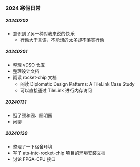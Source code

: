 ### 2024 寒假日常

##### 20240202

- 意识到了另一种对我来说的快乐
  - 行动大于言语，不能想的太多却不落实行动

##### 20240201

- 整理 vDSO 仓库
- 整理设计文档
- 阅读 rocket-chip 文档
  - 阅读 Diplomatic Design Patterns: A TileLink Case Study
  - 可以直接通过 TileLink 进行内存访问

##### 20240131

- 逛了颐和园、圆明园
- 闲聊

##### 20240130

- 整理了一下宿舍环境
- 写了 ats-intc-rocket-chip 项目的环境安装文档
- 讨论 FPGA-CPU 接口